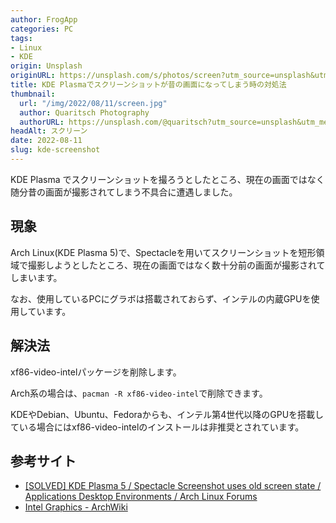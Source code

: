 ```yaml
---
author: FrogApp
categories: PC
tags:
- Linux
- KDE
origin: Unsplash
originURL: https://unsplash.com/s/photos/screen?utm_source=unsplash&utm_medium=referral&utm_content=creditCopyText
title: KDE Plasmaでスクリーンショットが昔の画面になってしまう時の対処法
thumbnail:
  url: "/img/2022/08/11/screen.jpg"
  author: Quaritsch Photography
  authorURL: https://unsplash.com/@quaritsch?utm_source=unsplash&utm_medium=referral&utm_content=creditCopyText
headAlt: スクリーン
date: 2022-08-11
slug: kde-screenshot
---
```


KDE Plasma でスクリーンショットを撮ろうとしたところ、現在の画面ではなく随分昔の画面が撮影されてしまう不具合に遭遇しました。

## 現象

Arch Linux(KDE Plasma 5)で、Spectacleを用いてスクリーンショットを短形領域で撮影しようとしたところ、現在の画面ではなく数十分前の画面が撮影されてしまいます。

なお、使用しているPCにグラボは搭載されておらず、インテルの内蔵GPUを使用しています。

## 解決法

xf86-video-intelパッケージを削除します。

Arch系の場合は、`pacman -R xf86-video-intel`で削除できます。

KDEやDebian、Ubuntu、Fedoraからも、インテル第4世代以降のGPUを搭載している場合にはxf86-video-intelのインストールは非推奨とされています。

## 参考サイト

* <a href="https://bbs.archlinux.org/viewtopic.php?id=263247" target="_blank" rel="noopener noreferrer">\[SOLVED\] KDE Plasma 5 / Spectacle Screenshot uses old screen state / Applications Desktop Environments / Arch Linux Forums</a>
* <a href="https://wiki.archlinux.jp/index.php/Intel_Graphics#.E3.82.A4.E3.83.B3.E3.82.B9.E3.83.88.E3.83.BC.E3.83.AB" target="_blank" rel="noopener noreferrer">Intel Graphics - ArchWiki</a>
